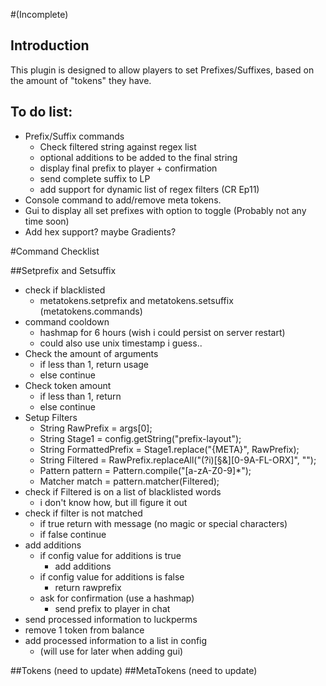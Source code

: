 #(Incomplete)
## Introduction
This plugin is designed to allow players to set Prefixes/Suffixes, based on the amount of "tokens" they have.   

## To do list:
* Prefix/Suffix commands 
  * Check filtered string against regex list
  * optional additions to be added to the final string
  * display final prefix to player + confirmation
  * send complete suffix to LP
  * add support for dynamic list of regex filters (CR Ep11)
* Console command to add/remove meta tokens.
* Gui to display all set prefixes with option to toggle (Probably not any time soon)
* Add hex support? maybe Gradients?


#Command Checklist

##Setprefix and Setsuffix
  * check if blacklisted
    * metatokens.setprefix and metatokens.setsuffix (metatokens.commands)
  * command cooldown
    * hashmap for 6 hours (wish i could persist on server restart)
    * could also use unix timestamp i guess..
  * Check the amount of arguments
    * if less than 1, return usage
    * else continue
  * Check token amount
    * if less than 1, return
    * else continue
  * Setup Filters
    * String RawPrefix = args[0];
    * String Stage1 = config.getString("prefix-layout");
    * String FormattedPrefix = Stage1.replace("{META}", RawPrefix);
    * String Filtered = RawPrefix.replaceAll("(?i)[§&][0-9A-FL-ORX]", "");
    * Pattern pattern = Pattern.compile("[a-zA-Z0-9]*");
    * Matcher match = pattern.matcher(Filtered);
  * check if Filtered is on a list of blacklisted words
    * i don't know how, but ill figure it out
  * check if filter is not matched
    * if true return with message (no magic or special characters)
    * if false continue
  * add additions
    * if config value for additions is true
      * add additions
    * if config value for additions is false
      * return rawprefix
    * ask for confirmation (use a hashmap)
      * send prefix to player in chat
  * send processed information to luckperms
  * remove 1 token from balance
  * add processed information to a list in config
    * (will use for later when adding gui)

##Tokens
(need to update)
##MetaTokens
(need to update)
